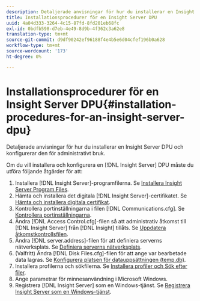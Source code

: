 ```yaml
---
description: Detaljerade anvisningar för hur du installerar en Insight Server DPU och konfigurerar den för administrativt bruk.
title: Installationsprocedurer för en Insight Server DPU
uuid: 4a04d333-3264-4c15-87fd-8fd201eb68fc
exl-id: 0bdfb598-d7eb-4e49-8d9b-4f362c3a62e8
translation-type: tm+mt
source-git-commit: d9df90242ef96188f4e4b5e6d04cfef196b0a628
workflow-type: tm+mt
source-wordcount: '173'
ht-degree: 0%

---
```


# Installationsprocedurer för en Insight Server DPU{#installation-procedures-for-an-insight-server-dpu}

Detaljerade anvisningar för hur du installerar en Insight Server DPU och konfigurerar den för administrativt bruk.

Om du vill installera och konfigurera en [!DNL Insight Server] DPU måste du utföra följande åtgärder för att:

1. Installera [!DNL Insight Server]-programfilerna. Se [Installera Insight Server Program Files](../../../../home/c-inst-svr/c-install-ins-svr/t-install-proc-inst-svr-dpu/t-install-prgm-files.md#task-1e6251fd39714186baa40d38f23d0088).
1. Hämta och installera det digitala [!DNL Insight Server]-certifikatet. Se [Hämta och installera digitala certifikat](../../../../home/c-inst-svr/c-install-ins-svr/t-install-proc-inst-svr-dpu/c-dnld-dgtl-cert/c-dnld-dgtl-cert.md#concept-4f79c240492f4e52b6375b4b3bbefa17).
1. Kontrollera portinställningarna i filen [!DNL Communications.cfg]. Se [Kontrollera portinställningarna](../../../../home/c-inst-svr/c-install-ins-svr/t-install-proc-inst-svr-dpu/t-chk-pt-stgs.md#task-a91191b0a19e4437aa535a27c734ae64).
1. Ändra [!DNL Access Control.cfg]-filen så att administrativ åtkomst till [!DNL Insight Server] från [!DNL Insight] tillåts. Se [Uppdatera åtkomstkontrollsfilen](../../../../home/c-inst-svr/c-install-ins-svr/t-install-proc-inst-svr-dpu/c-updt-accss-ctrl-file.md#concept-fb9aa0c0e0664c018528f56d01c4808d).
1. Ändra [!DNL server.address]-filen för att definiera serverns nätverksplats. Se [Definiera serverns nätverksplats](../../../../home/c-inst-svr/c-install-ins-svr/t-install-proc-inst-svr-dpu/c-svrs-ntwk-loc/c-svrs-ntwk-loc.md#concept-87dd2aa3448c415ca1285bc445a8c649).
1. (Valfritt) Ändra [!DNL Disk Files.cfg]-filen för att ange var bearbetade data lagras. Se [Konfigurera platsen för datauppsättningen (temp.db)](../../../../home/c-inst-svr/c-install-ins-svr/t-install-proc-inst-svr-dpu/t-cfg-loc-dtst.md#task-f645eefecb154e679acbb480a07c1f0e).
1. Installera profilerna och sökfilerna. Se [Installera profiler och Sök efter filer](../../../../home/c-inst-svr/c-install-ins-svr/t-install-proc-inst-svr-dpu/c-install-prof-lkup-files.md#concept-1631895d09a14dc99316bf8cf166fdfc).
1. Ange parametrar för minnesanvändning i Microsoft Windows.
1. Registrera [!DNL Insight Server] som en Windows-tjänst. Se [Registrera Insight Server som en Windows-tjänst](../../../../home/c-inst-svr/c-install-ins-svr/t-install-proc-inst-svr-dpu/c-reg-wdws-svc.md#concept-f2c7aa891d544a2595aa01d0d796a540).
